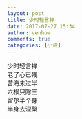 ```yaml
---
layout: post
title: 少时轻言禅
date: 2017-07-27 15:34
author: venhow
comments: true
categories: [小诗]
---
```

少时轻言禅  
老了心已残  
苦海未过半  
六根只除三  
留尔半个身  
半身去涅槃  
